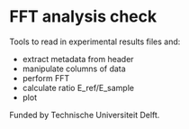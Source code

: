 # FFT analysis check

Tools to read in experimental results files and:
* extract metadata from header
* manipulate columns of data
* perform FFT
* calculate ratio E_ref/E_sample
* plot

Funded by Technische Universiteit Delft.